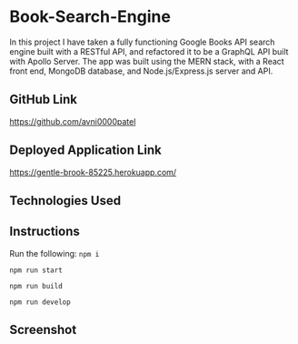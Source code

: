 # Book-Search-Engine
In this project I have taken a fully functioning Google Books API search engine built with a RESTful API, and refactored it to be a GraphQL API built with Apollo Server. The app was built using the MERN stack, with a React front end, MongoDB database, and Node.js/Express.js server and API. 
## GitHub Link
https://github.com/avni0000patel
## Deployed Application Link
https://gentle-brook-85225.herokuapp.com/

## Technologies Used

## Instructions
Run the following:
`npm i`

`npm run start`

`npm run build`

`npm run develop`
## Screenshot
